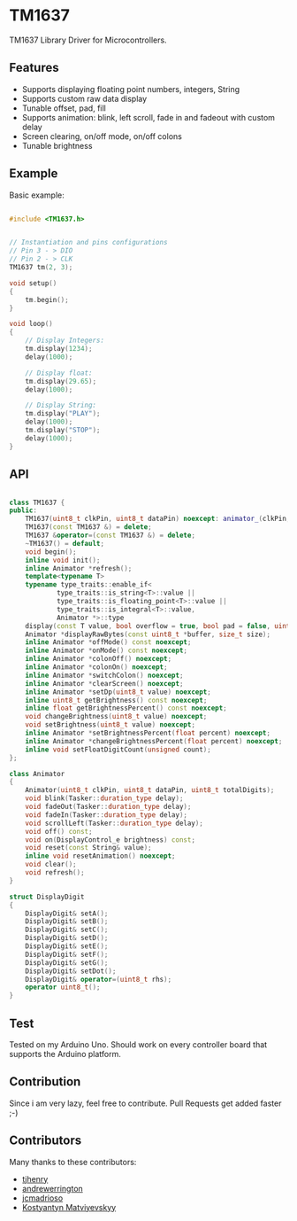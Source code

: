 # TM1637

TM1637 Library Driver for Microcontrollers.  

## Features  
- Supports displaying floating point numbers, integers, String  
- Supports custom raw data display  
- Tunable offset, pad, fill  
- Supports animation: blink, left scroll, fade in and fadeout with custom delay  
- Screen clearing, on/off mode, on/off colons  
- Tunable brightness  


## Example
Basic example:

```cpp

#include <TM1637.h>


// Instantiation and pins configurations
// Pin 3 - > DIO
// Pin 2 - > CLK
TM1637 tm(2, 3);

void setup()
{
    tm.begin();
}

void loop()
{
    // Display Integers:
    tm.display(1234);
    delay(1000);

    // Display float:
    tm.display(29.65);
    delay(1000);

    // Display String:
    tm.display("PLAY");
    delay(1000);
    tm.display("STOP");
    delay(1000);
}
```

## API  

```cpp

class TM1637 {
public:
    TM1637(uint8_t clkPin, uint8_t dataPin) noexcept: animator_(clkPin, dataPin, TOTAL_DIGITS) {};
    TM1637(const TM1637 &) = delete;
    TM1637 &operator=(const TM1637 &) = delete;
    ~TM1637() = default;
    void begin();
    inline void init();
    inline Animator *refresh();
    template<typename T>
    typename type_traits::enable_if<
            type_traits::is_string<T>::value ||
            type_traits::is_floating_point<T>::value ||
            type_traits::is_integral<T>::value,
            Animator *>::type
    display(const T value, bool overflow = true, bool pad = false, uint8_t offset = 0);
    Animator *displayRawBytes(const uint8_t *buffer, size_t size);
    inline Animator *offMode() const noexcept;
    inline Animator *onMode() const noexcept;
    inline Animator *colonOff() noexcept;
    inline Animator *colonOn() noexcept;
    inline Animator *switchColon() noexcept;
    inline Animator *clearScreen() noexcept;
    inline Animator *setDp(uint8_t value) noexcept;
    inline uint8_t getBrightness() const noexcept;
    inline float getBrightnessPercent() const noexcept;
    void changeBrightness(uint8_t value) noexcept;
    void setBrightness(uint8_t value) noexcept;
    inline Animator *setBrightnessPercent(float percent) noexcept;
    inline Animator *changeBrightnessPercent(float percent) noexcept;
    inline void setFloatDigitCount(unsigned count);
};

class Animator
{
    Animator(uint8_t clkPin, uint8_t dataPin, uint8_t totalDigits);
    void blink(Tasker::duration_type delay);
    void fadeOut(Tasker::duration_type delay);
    void fadeIn(Tasker::duration_type delay);
    void scrollLeft(Tasker::duration_type delay);
    void off() const;
    void on(DisplayControl_e brightness) const;
    void reset(const String& value);
    inline void resetAnimation() noexcept;
    void clear();
    void refresh();
}

struct DisplayDigit
{
    DisplayDigit& setA();
    DisplayDigit& setB();
    DisplayDigit& setC();
    DisplayDigit& setD();
    DisplayDigit& setE();
    DisplayDigit& setF();
    DisplayDigit& setG();
    DisplayDigit& setDot();
    DisplayDigit& operator=(uint8_t rhs);
    operator uint8_t();
}

```

## Test  

 Tested on my Arduino Uno. Should work on every controller board that supports the Arduino platform.


## Contribution  

Since i am very lazy, feel free to contribute. Pull Requests get added faster ;-)

## Contributors

Many thanks to these contributors:

- [tjhenry](https://github.com/tjhenry)  
- [andrewerrington](https://github.com/andrewerrington)   
- [jcmadrioso](https://github.com/jcmadrioso)
- [Kostyantyn Matviyevskyy](https://github.com/kostyamat)

